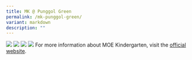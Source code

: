 ```yaml
---
title: MK @ Punggol Green
permalink: /mk-punggol-green/
variant: markdown
description: ""
---
```

![](/images/Our%20MOE%20Kindergarten/MK_main_01.png)
![](/images/Our%20MOE%20Kindergarten/MK_main_02.png)
![](/images/Our%20MOE%20Kindergarten/MK_main_03.png)
![](/images/Our%20MOE%20Kindergarten/MK_main_04.png)
For more information about MOE Kindergarten, visit the <a href="https://www.moe.gov.sg/preschool/moe-kindergarten?utm_source=pmk&amp;utm_medium=email&amp;utm_campaign=openhouse">official website</a>.